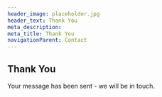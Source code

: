 ```yaml
---
header_image: placeholder.jpg
header_text: Thank You
meta_description:
meta_title: Thank You
navigationParent: Contact
---
```


## Thank You

Your message has been sent - we will be in touch.
